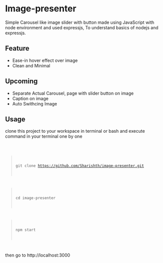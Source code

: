 # Image-presenter
Simple Carousel like image slider with button made using JavaScript with node environment and used expressjs, To understand basics of nodejs and expressjs.
## Feature
- Ease-in hover effect over image
- Clean and Minimal
## Upcoming
- Separate Actual Carousel, page with slider button on image
- Caption on image
- Auto Swithcing Image
## Usage
clone this project to your workspace in terminal or bash and execute command in your terminal one by one

<code>

> git clone https://github.com/Sharishth/image-presenter.git

> cd image-presenter

> npm start

</code>

then go to http://localhost:3000
